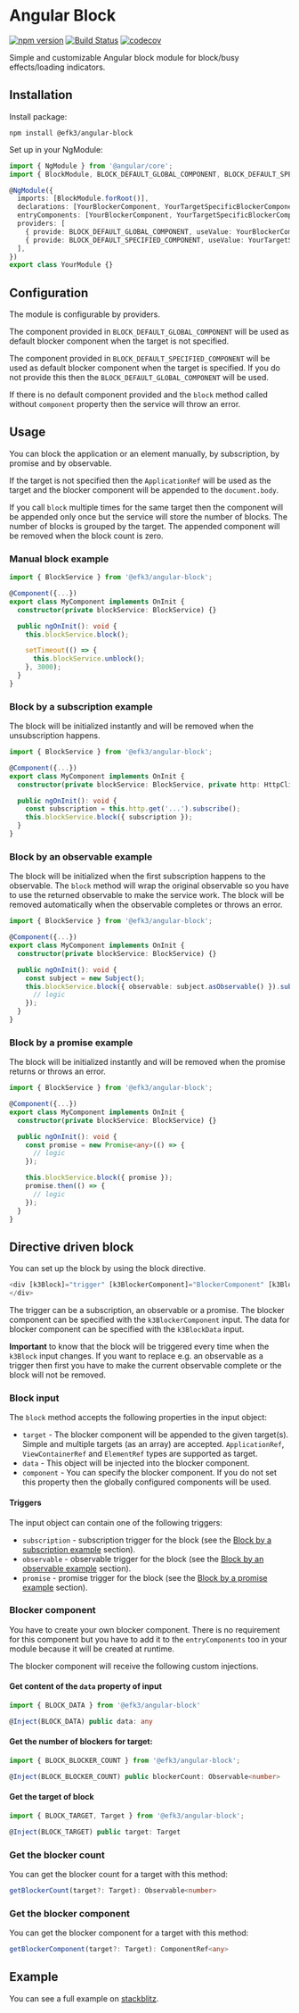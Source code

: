 # Angular Block

[![npm version](https://badge.fury.io/js/%40efk3%2Fangular-block.svg)](https://badge.fury.io/js/%40efk3%2Fangular-block)
[![Build Status](https://travis-ci.org/Efk3/angular-block.svg?branch=master)](https://travis-ci.org/Efk3/angular-block)
[![codecov](https://codecov.io/gh/Efk3/angular-block/branch/master/graph/badge.svg)](https://codecov.io/gh/Efk3/angular-block)

Simple and customizable Angular block module for block/busy effects/loading indicators.

## Installation

Install package:

`npm install @efk3/angular-block`

Set up in your NgModule:

```typescript
import { NgModule } from '@angular/core';
import { BlockModule, BLOCK_DEFAULT_GLOBAL_COMPONENT, BLOCK_DEFAULT_SPECIFIED_COMPONENT } from '@efk3/angular-block';

@NgModule({
  imports: [BlockModule.forRoot()],
  declarations: [YourBlockerComponent, YourTargetSpecificBlockerComponent],
  entryComponents: [YourBlockerComponent, YourTargetSpecificBlockerComponent],
  providers: [
    { provide: BLOCK_DEFAULT_GLOBAL_COMPONENT, useValue: YourBlockerComponent },
    { provide: BLOCK_DEFAULT_SPECIFIED_COMPONENT, useValue: YourTargetSpecificBlockerComponent },
  ],
})
export class YourModule {}
```

## Configuration

The module is configurable by providers.

The component provided in `BLOCK_DEFAULT_GLOBAL_COMPONENT` will be used as default blocker component when the target is not specified.

The component provided in `BLOCK_DEFAULT_SPECIFIED_COMPONENT` will be used as default blocker component when the target is specified. If you do not provide this then the `BLOCK_DEFAULT_GLOBAL_COMPONENT` will be used.

If there is no default component provided and the `block` method called without `component` property then the service will throw an error.

## Usage

You can block the application or an element manually, by subscription, by promise and by observable.

If the target is not specified then the `ApplicationRef` will be used as the target and the blocker component will be appended to the `document.body`.

If you call `block` multiple times for the same target then the component will be appended only once but the service will store the number of blocks. The number of blocks is grouped by the target. The appended component will be removed when the block count is zero.

### Manual block example

```typescript
import { BlockService } from '@efk3/angular-block';

@Component({...})
export class MyComponent implements OnInit {
  constructor(private blockService: BlockService) {}

  public ngOnInit(): void {
    this.blockService.block();

    setTimeout(() => {
      this.blockService.unblock();
    }, 3000);
  }
}
```

### Block by a subscription example

The block will be initialized instantly and will be removed when the unsubscription happens.

```typescript
import { BlockService } from '@efk3/angular-block';

@Component({...})
export class MyComponent implements OnInit {
  constructor(private blockService: BlockService, private http: HttpClient) {}

  public ngOnInit(): void {
    const subscription = this.http.get('...').subscribe();
    this.blockService.block({ subscription });
  }
}
```

### Block by an observable example

The block will be initialized when the first subscription happens to the observable. The `block` method will wrap the original observable so you have to use the returned observable to make the service work. The block will be removed automatically when the observable completes or throws an error.

```typescript
import { BlockService } from '@efk3/angular-block';

@Component({...})
export class MyComponent implements OnInit {
  constructor(private blockService: BlockService) {}

  public ngOnInit(): void {
    const subject = new Subject();
    this.blockService.block({ observable: subject.asObservable() }).subscribe(() => {
      // logic
    });
  }
}
```

### Block by a promise example

The block will be initialized instantly and will be removed when the promise returns or throws an error.

```typescript
import { BlockService } from '@efk3/angular-block';

@Component({...})
export class MyComponent implements OnInit {
  constructor(private blockService: BlockService) {}

  public ngOnInit(): void {
    const promise = new Promise<any>(() => {
      // logic
    });

    this.blockService.block({ promise });
    promise.then(() => {
      // logic
    });
  }
}
```

## Directive driven block

You can set up the block by using the block directive.

```typescript
<div [k3Block]="trigger" [k3BlockerComponent]="BlockerComponent" [k3BlockData]="blockData">
</div>
```

The trigger can be a subscription, an observable or a promise. The blocker component can be specified with the `k3BlockerComponent` input. The data for blocker component can be specified with the `k3BlockData` input.

**Important** to know that the block will be triggered every time when the `k3Block` input changes. If you want to replace e.g. an observable as a trigger then first you have to make the current observable complete or the block will not be removed.

### Block input

The `block` method accepts the following properties in the input object:

* `target` - The blocker component will be appended to the given target(s). Simple and multiple targets (as an array) are accepted. `ApplicationRef`, `ViewContainerRef` and `ElementRef` types are supported as target.
* `data` - This object will be injected into the blocker component.
* `component` - You can specify the blocker component. If you do not set this property then the globally configured components will be used.

#### Triggers

The input object can contain one of the following triggers:

* `subscription` - subscription trigger for the block (see the [Block by a subscription example](#block-by-a-subscription-example) section).
* `observable` - observable trigger for the block (see the [Block by an observable example](#block-by-an-observable-example) section).
* `promise` - promise trigger for the block (see the [Block by a promise example](#block-by-a-promise-example) section).

### Blocker component

You have to create your own blocker component. There is no requirement for this component but you have to add it to the `entryComponents` too in your module because it will be created at runtime.

The blocker component will receive the following custom injections.

#### Get content of the `data` property of input

```typescript
import { BLOCK_DATA } from '@efk3/angular-block'

@Inject(BLOCK_DATA) public data: any
```

#### Get the number of blockers for target:

```typescript
import { BLOCK_BLOCKER_COUNT } from '@efk3/angular-block';

@Inject(BLOCK_BLOCKER_COUNT) public blockerCount: Observable<number>
```

#### Get the target of block

```typescript
import { BLOCK_TARGET, Target } from '@efk3/angular-block';

@Inject(BLOCK_TARGET) public target: Target
```

### Get the blocker count

You can get the blocker count for a target with this method:

```typescript
getBlockerCount(target?: Target): Observable<number>
```

### Get the blocker component

You can get the blocker component for a target with this method:

```typescript
getBlockerComponent(target?: Target): ComponentRef<any>
```

## Example

You can see a full example on [stackblitz][1].

[1]: https://stackblitz.com/edit/efk3-angular-block-example
